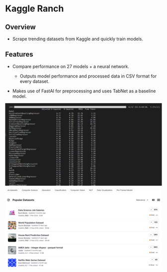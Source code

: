 # **Kaggle Ranch**

## Overview
- Scrape trending datasets from Kaggle and quickly train models.

## Features

- Compare performance on 27 models + a neural network.
    - Outputs model performance and processed data in CSV format for every dataset.

- Makes use of FastAI for preprocessing and uses TabNet as a baseline model.

![Performance Picture](https://github.com/jarrettdev/Kaggle-Ranch/blob/main/resources/model_performance.png)
![Dataset Image](https://github.com/jarrettdev/Kaggle-Ranch/blob/main/resources/kaggle_dataset_page.png)